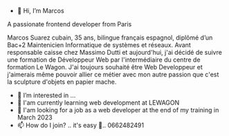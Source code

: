 - 👋 Hi, I’m Marcos

A passionate frontend developer from Paris

Marcos Suarez cubain, 35 ans, bilingue français espagnol, diplômé d’un Bac+2 Maintenicien Informatique de systèmes et réseaux.
Avant responsable caisse chez Massimo Dutti et aujourd'hui, j'ai décidé de suivre une formation de Développeur Web par l'intermédiaire du centre de formation Le Wagon. J'ai toujours souhaité être Web Developpeur et j'aimerais même pouvoir allier ce métier avec mon autre
passion que c'est la sculpture d'objets en papier mache.

- 👀 I’m interested in ...
- 🌱 I'am currently learning web development at LEWAGON
- 💞️ I'am looking for a job as a web developer at the end of my training in March 2023
- 📫 How do I join? .. it's easy 👀.. 0662482491


